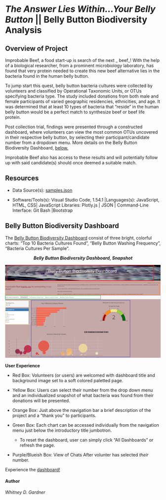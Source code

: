 # _The Answer Lies Within…Your Belly Button_ || Belly Button Biodiversity Analysis

## Overview of Project

Improbable Beef, a food start-up is search of the next _ beef_! With the help of a biological researcher, from a prominent microbiology laboratory, has found that very protein needed to create this new beef alternative lies in the bacteria found in the human belly button. 

To jump start this quest, belly button bacteria cultures were collected by volunteers and classified by Operational Taxonomic Units, or OTUs specifying bacteria type. The study included donations from both male and female participants of varied geographic residencies, ethnicities, and age. It was determined that at least 10 types of bacteria that “reside” in the human belly button would be a perfect match to synthesize beef or beef life protein. 

Post collection trial, findings were presented through a constructed dashboard, where volunteers can view the most common OTUs uncovered in their respective belly button, by selecting their participant/candidate number from a dropdown menu. More details on the Belly Button Biodiversity Dashboard, [below.](https://github.com/SoWhitIs/belly-button-biodiversity-analysis#belly-button-biodiversity-dashboard)

Improbable Beef also has access to these results and will potentially follow up with said candidate(s) should once deemed a suitable match. 

## Resources
* Data Source(s): [samples.json](https://github.com/SoWhitIs/belly-button-biodiversity-analysis/blob/35fba3d2b456ff1c57c80007996ae01e93b8c165/samples.json)

* Software/Tools(s):  Visual Studio Code, 1.54.1 |Languages(s): JavaScript, HTML, CSS| JavaScript Libraries: Plotly.js | JSON | Command-Line Interface: Git Bash |Bootstrap


## Belly Button Biodiversity Dashboard

The [Belly Button Biodiversity Dashboard](https://sowhitis.github.io/belly-button-biodiversity-analysis/) consist of three bright, colorful charts: “Top 10 Bacteria Cultures Found”, “Belly Button Washing Frequency”, “Bacteria Cultures Per Sample”. 

<p align="center">
  <i><b> Belly Button Biodiversity Dashboard, Snapshot  </b></i> 
 </p>
<p align="center">
  <img src="static/images/dashboard_snapshot_2.png" />
</p>

**User Experience**

* Red Box: Volunteers (or users) are welcomed with dashboard title and background image set to a soft colored paletted page. 

* Yellow Box: Users can select their number from the drop down menu and an individualized snapshot of what bacteria was found from their donations will be presented. 

* Orange Box: Just above the navigation bar a brief description of the project and a “thank you” to participants. 

* Green Box: Each chart can be accessed individually from the navigation menu just below the introductory title jumbotron. 

    * To reset the dashboard, user can simply click “All Dashboards” or refresh the page. 

* Purple/Blueish Box: View of Chats After volunter has selected _their_ number. 

 Experience the [dashboard!](https://sowhitis.github.io/belly-button-biodiversity-analysis/)


#### Author
_Whitney D. Gardner_
